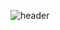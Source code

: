 ![header](https://capsule-render.vercel.app/api?type=wave&color=gradient&height=350&section=header&text=Hola!&fontSize=90)

<!--
**debnathk/debnathk** is a ✨ _special_ ✨ repository because its `README.md` (this file) appears on your GitHub profile.

- 🔭 Biotchnologist
- 🌱 Data Science Enthusist
- 👯 Python
- ⚡ Open for collab
